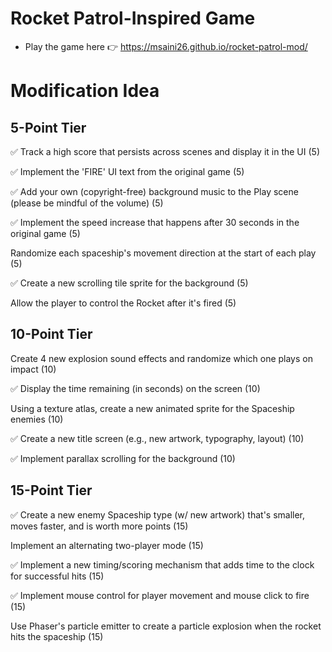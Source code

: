 # Rocket Patrol-Inspired Game
- Play the game here 👉 https://msaini26.github.io/rocket-patrol-mod/

# Modification Idea

## 5-Point Tier

✅ Track a high score that persists across scenes and display it in the UI (5)

✅ Implement the 'FIRE' UI text from the original game (5)

✅ Add your own (copyright-free) background music to the Play scene (please be mindful of the volume) (5)

✅ Implement the speed increase that happens after 30 seconds in the original game (5)

Randomize each spaceship's movement direction at the start of each play (5)

✅ Create a new scrolling tile sprite for the background (5)

Allow the player to control the Rocket after it's fired (5)


## 10-Point Tier

Create 4 new explosion sound effects and randomize which one plays on impact (10)

✅ Display the time remaining (in seconds) on the screen (10)

Using a texture atlas, create a new animated sprite for the Spaceship enemies (10)

✅ Create a new title screen (e.g., new artwork, typography, layout) (10)

✅ Implement parallax scrolling for the background (10)

## 15-Point Tier
✅ Create a new enemy Spaceship type (w/ new artwork) that's smaller, moves faster, and is worth more points (15)

Implement an alternating two-player mode (15)

✅ Implement a new timing/scoring mechanism that adds time to the clock for successful hits (15)

✅ Implement mouse control for player movement and mouse click to fire (15)

Use Phaser's particle emitter to create a particle explosion when the rocket hits the spaceship (15)
